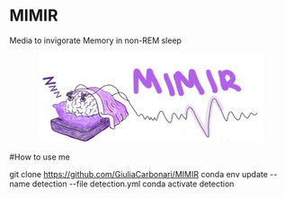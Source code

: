 # MIMIR
Media to invigorate Memory in non-REM sleep

<p align="center">
    <img width="400" height="160" src="https://github.com/GiuliaCarbonari/MIMIR/blob/main/Mimir_Logo.jpeg">
</p>

#How to use me

 git clone https://github.com/GiuliaCarbonari/MIMIR
 conda env update --name detection --file detection.yml
 conda activate detection